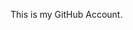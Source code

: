 This is my GitHub Account.

<!---
JEFFREY-MCFARLIN/JEFFREY-MCFARLIN is a ✨ special ✨ repository because its `README.md` (this file) appears on your GitHub profile.
You can click the Preview link to take a look at your changes.
--->
